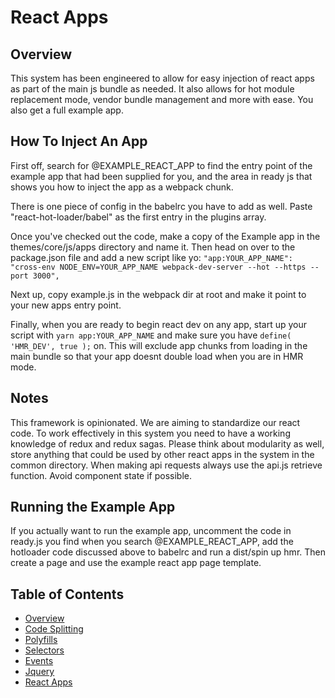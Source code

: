 # React Apps

## Overview

This system has been engineered to allow for easy injection of react apps as part of the main js bundle as needed. It also allows for hot module replacement mode, vendor bundle management and more with ease. You also get a full example app.

## How To Inject An App

First off, search for @EXAMPLE_REACT_APP to find the entry point of the example app that had been supplied for you, and the area in ready js that shows you how to inject the app as a webpack chunk.

There is one piece of config in the babelrc you have to add as well. Paste "react-hot-loader/babel" as the first entry in the plugins array.

Once you've checked out the code, make a copy of the Example app in the themes/core/js/apps directory and name it. Then head on over to the package.json file and add a new script like yo: `"app:YOUR_APP_NAME": "cross-env NODE_ENV=YOUR_APP_NAME webpack-dev-server --hot --https --port 3000",`

Next up, copy example.js in the webpack dir at root and make it point to your new apps entry point.

Finally, when you are ready to begin react dev on any app, start up your script with `yarn app:YOUR_APP_NAME` and make sure you have `define( 'HMR_DEV', true );` on. This will exclude app chunks from loading in the main bundle so that your app doesnt double load when you are in HMR mode.

## Notes

This framework is opinionated. We are aiming to standardize our react code. To work effectively in this system you need to have a working knowledge of redux and redux sagas. Please think about modularity as well, store anything that could be used by other react apps in the system in the common directory. When making api requests always use the api.js retrieve function. Avoid component state if possible.

## Running the Example App

If you actually want to run the example app, uncomment the code in ready.js you find when you search @EXAMPLE_REACT_APP, add the hotloader code discussed above to babelrc and run a dist/spin up hmr. Then create a page and use the example react app page template.


## Table of Contents

* [Overview](/docs/theme/js/README.md)
* [Code Splitting](/docs/theme/js/code-splitting.md)
* [Polyfills](/docs/theme/js/polyfills.md)
* [Selectors](/docs/theme/js/selectors.md)
* [Events](/docs/theme/js/events.md)
* [Jquery](/docs/theme/js/jquery.md)
* [React Apps](/docs/theme/js/react-apps.md)